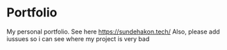 # Portfolio
My personal portfolio. See here https://sundehakon.tech/
Also, please add iussues so i can see where my project is very bad
